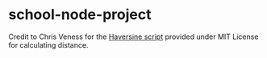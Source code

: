 # school-node-project

Credit to Chris Veness for the [Haversine script](https://www.movable-type.co.uk/scripts/latlong.html) provided under MIT License for calculating distance.
